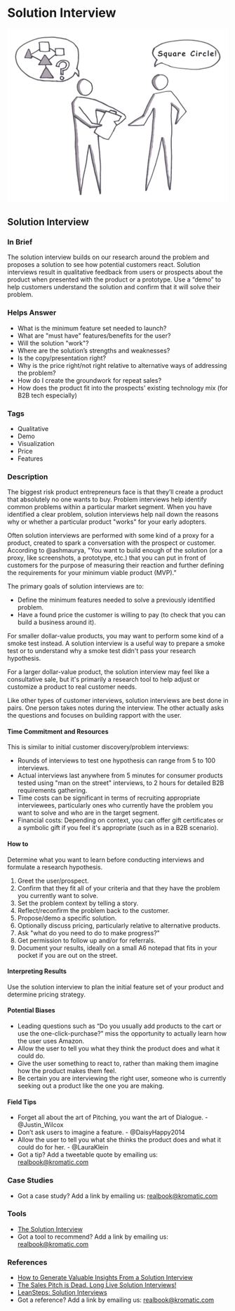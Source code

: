 # Solution Interview

![](<../.gitbook/assets/illustration - solution interview - real startup book.png>)

## Solution Interview

### In Brief

The solution interview builds on our research around the problem and proposes a solution to see how potential customers react. Solution interviews result in qualitative feedback from users or prospects about the product when presented with the product or a prototype. Use a “demo” to help customers understand the solution and confirm that it will solve their problem.

### Helps Answer

* What is the minimum feature set needed to launch?
* What are "must have" features/benefits for the user?
* Will the solution "work"?
* Where are the solution’s strengths and weaknesses?
* Is the copy/presentation right?
* Why is the price right/not right relative to alternative ways of addressing the problem?
* How do I create the groundwork for repeat sales?
* How does the product fit into the prospects' existing technology mix (for B2B tech especially)

### Tags

* Qualitative
* Demo
* Visualization
* Price
* Features

### Description

The biggest risk product entrepreneurs face is that they’ll create a product that absolutely no one wants to buy. Problem interviews help identify common problems within a particular market segment. When you have identified a clear problem, solution interviews help nail down the reasons why or whether a particular product "works" for your early adopters.

Often solution interviews are performed with some kind of a proxy for a product, created to spark a conversation with the prospect or customer. According to @ashmaurya, "You want to build enough of the solution (or a proxy, like screenshots, a prototype, etc.) that you can put in front of customers for the purpose of measuring their reaction and further defining the requirements for your minimum viable product (MVP).”

The primary goals of solution interviews are to:

* Define the minimum features needed to solve a previously identified problem.
* Have a found price the customer is willing to pay (to check that you can build a business around it).

For smaller dollar-value products, you may want to perform some kind of a smoke test instead. A solution interview is a useful way to prepare a smoke test or to understand why a smoke test didn't pass your research hypothesis.

For a larger dollar-value product, the solution interview may feel like a consultative sale, but it's primarily a research tool to help adjust or customize a product to real customer needs.

Like other types of customer interviews, solution interviews are best done in pairs. One person takes notes during the interview. The other actually asks the questions and focuses on building rapport with the user.

#### Time Commitment and Resources

This is similar to initial customer discovery/problem interviews:

* Rounds of interviews to test one hypothesis can range from 5 to 100 interviews.&#x20;
* Actual interviews last anywhere from 5 minutes for consumer products tested using "man on the street" interviews, to 2 hours for detailed B2B requirements gathering.&#x20;
* Time costs can be significant in terms of recruiting appropriate interviewees, particularly ones who currently have the problem you want to solve and who are in the target segment.
* Financial costs: Depending on context, you can offer gift certificates or a symbolic gift if you feel it's appropriate (such as in a B2B scenario).

#### How to

Determine what you want to learn before conducting interviews and formulate a research hypothesis.

1. Greet the user/prospect.
2. Confirm that they fit all of your criteria and that they have the problem you currently want to solve.
3. Set the problem context by telling a story.
4. Reflect/reconfirm the problem back to the customer.
5. Propose/demo a specific solution.
6. Optionally discuss pricing, particularly relative to alternative products.
7. Ask "what do you need to do to make progress?"
8. Get permission to follow up and/or for referrals.
9. Document your results, ideally on a small A6 notepad that fits in your pocket if you are out on the street.

#### Interpreting Results

Use the solution interview to plan the initial feature set of your product and determine pricing strategy.

#### Potential Biases

* Leading questions such as “Do you usually add products to the cart or use the one-click-purchase?” miss the opportunity to actually learn how the user uses Amazon.
* Allow the user to tell you what they think the product does and what it could do.&#x20;
* Give the user something to react to, rather than making them imagine how the product makes them feel.
* Be certain you are interviewing the right user, someone who is currently seeking out a product like the one you are making.&#x20;

#### Field Tips

* Forget all about the art of Pitching, you want the art of Dialogue. - @Justin\_Wilcox
* Don’t ask users to imagine a feature. - @DaisyHappy2014
* Allow the user to tell you what she thinks the product does and what it could do for her. - @LauraKlein
* Got a tip? Add a tweetable quote by emailing us: [realbook@kromatic.com](mailto:realbook@kromatic.com)

### Case Studies

* Got a case study? Add a link by emailing us: [realbook@kromatic.com](mailto:realbook@kromatic.com)&#x20;

### Tools

* [The Solution Interview](http://startitup.co/guides/976/the-solution-interview)
* Got a tool to recommend? Add a link by emailing us: [realbook@kromatic.com](mailto:realbook@kromatic.com)

### References

* [How to Generate Valuable Insights From a Solution Interview](https://leanb2bbook.com/blog/collect-valuable-feedback-b2b-solution-intervie)
* [The Sales Pitch is Dead. Long Live Solution Interviews!](http://customerdevlabs.com/2014/08/05/problem-solution-interviews-b2b-sales-pitch/)
* [LeanSteps: Solution Interviews](https://leansteps.wordpress.com/11-2/step-3-lean-experiment/solution-interviews/)
*   Got a reference? Add a link by emailing us: [realbook@kromatic.com](mailto:realbook@kromatic.com)

